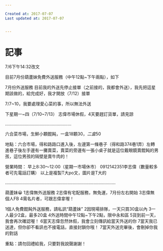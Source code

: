```yaml
---

Created at: 2017-07-07
Last updated at: 2017-07-07


---
```


# 記事


7/6下午14:32改文

目前7月份葫蘆妹免費外送服務（中午12點~下午兩點），如下

7月份外送服務
目前我的外送先停止接單（之前接的，我都會外送），我先把這星期該做的，給完成好，我才開放（7/12）接單

7/7~10，我要處理愛心菜的事，所以無法外送

下星期一~四（7/10~7/13） 志偉市場休假，4天要趕訂貨單，請見諒

………………………………………………

六合菜市場，生鮮小顆餛飩，一盒18顆$30，二盒$50

地點：六合市場，得和路路口進入後，左邊第一條巷子（得和路374巷1弄）左轉進巷子後左手邊有一攤賣菜，賣菜的旁邊有一張小桌子就是這位戴眼鏡賣餛飩的男孩，這位男孩的隔壁是賣牛肉的！

營業時間：
早上8:30～12:00（星期一市場休市）
0912142351李志偉（數量較多者可先電話訂購）
以上是複製T大po文，圖片是T大的

………………………………………………………………………………

葫蘆妹😀
1志偉無外送服務
2志偉有宅配服務，無免運，7月份左右開始
3志偉無個人FB
4需名片者，可跟志偉拿喔！

1個人免費餛飩外送服務，請私訊“葫蘆妹”
2因現場排隊，一天只買30盒以內
3一人最少2盒，最多20盒
4外送時間中午12點~下午2點，限中永和區
5貨到前一天，我會再次確認喔！
6當天志偉忽然休假，我會立刻傳訊給當天外送的你
7當天我已送達，但你卻不看訊也不接電話，直接封鎖你哦！
7當天外送完畢後，會刪掉你我的對話

重點：請勿回禮給我，只要對我說聲謝謝！

